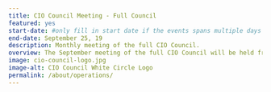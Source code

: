 ```yaml
---
title: CIO Council Meeting - Full Council
featured: yes
start-date: #only fill in start date if the events spans multiple days
end-date: September 25, 19
description: Monthly meeting of the full CIO Council.
overview: The September meeting of the full CIO Council will be held from 330-5pm at GSA Headquarters at 1800 F St. NW, Washington, DC.
image: cio-council-logo.jpg
image-alt: CIO Council White Circle Logo
permalink: /about/operations/
---
```

